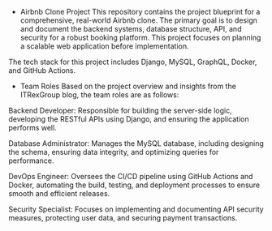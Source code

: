 * Airbnb Clone Project
This repository contains the project blueprint for a comprehensive, real-world Airbnb clone. The primary goal is to design and document the backend systems, database structure, API, and security for a robust booking platform. This project focuses on planning a scalable web application before implementation.

The tech stack for this project includes Django, MySQL, GraphQL, Docker, and GitHub Actions.

* Team Roles
Based on the project overview and insights from the ITRexGroup blog, the team roles are as follows:

Backend Developer: Responsible for building the server-side logic, developing the RESTful APIs using Django, and ensuring the application performs well.

Database Administrator: Manages the MySQL database, including designing the schema, ensuring data integrity, and optimizing queries for performance.

DevOps Engineer: Oversees the CI/CD pipeline using GitHub Actions and Docker, automating the build, testing, and deployment processes to ensure smooth and efficient releases.


Security Specialist: Focuses on implementing and documenting API security measures, protecting user data, and securing payment transactions.


